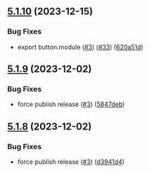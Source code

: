 ## [5.1.10](https://github.com/chicromedia/ng-solid/compare/v5.1.9...v5.1.10) (2023-12-15)


### Bug Fixes

* export button.module ([#3](https://github.com/chicromedia/ng-solid/issues/3)) ([#33](https://github.com/chicromedia/ng-solid/issues/33)) ([620a51d](https://github.com/chicromedia/ng-solid/commit/620a51d60a69ccb3743fd93e2c206b3c91747edf))

## [5.1.9](https://github.com/chicromedia/ng-solid/compare/v5.1.8...v5.1.9) (2023-12-02)


### Bug Fixes

* force publish release ([#3](https://github.com/chicromedia/ng-solid/issues/3)) ([5847deb](https://github.com/chicromedia/ng-solid/commit/5847deb5ddee1bf487de7dc8c1311bd6ba0feabd))

## [5.1.8](https://github.com/chicromedia/ng-solid/compare/v5.1.7...v5.1.8) (2023-12-02)


### Bug Fixes

* force publish release ([#3](https://github.com/chicromedia/ng-solid/issues/3)) ([d3941d4](https://github.com/chicromedia/ng-solid/commit/d3941d43d21881df3db2e4ddbebcda3a6f44c880))
